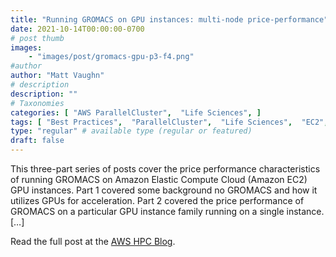 ```yaml
---
title: "Running GROMACS on GPU instances: multi-node price-performance"
date: 2021-10-14T00:00:00-0700
# post thumb
images:
    - "images/post/gromacs-gpu-p3-f4.png"
#author
author: "Matt Vaughn"
# description
description: ""
# Taxonomies
categories: [ "AWS ParallelCluster",  "Life Sciences", ]
tags: [ "Best Practices",  "ParallelCluster",  "Life Sciences",  "EC2",  "HPC",  "hpcblog", ]
type: "regular" # available type (regular or featured)
draft: false
---
```


This three-part series of posts cover the price performance characteristics of running GROMACS on Amazon Elastic Compute Cloud (Amazon EC2) GPU instances. Part 1 covered some background no GROMACS and how it utilizes GPUs for acceleration. Part 2 covered the price performance of GROMACS on a particular GPU instance family running on a single instance. […]

Read the full post at the [AWS HPC Blog](https://aws.amazon.com/blogs/hpc/running-gromacs-on-gpu-instances-multi-node-price-performance/).
